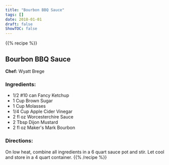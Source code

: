 ```yaml
---
title: "Bourbon BBQ Sauce"
tags: []
date: 2018-01-01
draft: false
ShowTOC: false
---
```


{{% recipe %}}

## Bourbon BBQ Sauce

**Chef:** Wyatt Brege



### Ingredients:

-   1/2 #10 can Fancy Ketchup
-   1 Cup Brown Sugar
-   1 Cup Molasses
-   1/4 Cup Apple Cider Vinegar
-   2 fl oz Worcesterchire Sauce
-   2 Tbsp Dijon Mustard
-   2 fl oz Maker\'s Mark Bourbon

### Directions: 

On low heat, combine all ingredients in a 6 quart sauce pot and stir.
Let cool and store in a 4 quart container.
{{% /recipe %}}
